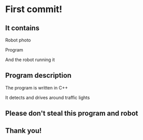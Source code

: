 # First commit!

## It contains

Robot photo

Program

And the robot running it

## Program description
The program is written in C++

It detects and drives around traffic lights

## Please don't steal this program and robot

## Thank you!
